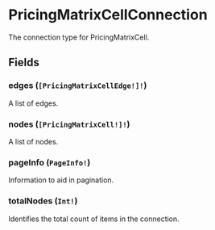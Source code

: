 # PricingMatrixCellConnection

The connection type for PricingMatrixCell.

## Fields

### edges (`[PricingMatrixCellEdge!]!`)
A list of edges.

### nodes (`[PricingMatrixCell!]!`)
A list of nodes.

### pageInfo (`PageInfo!`)
Information to aid in pagination.

### totalNodes (`Int!`)
Identifies the total count of items in the connection.
